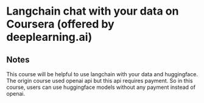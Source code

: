 # Langchain chat with your data on Coursera (offered by deeplearning.ai)


## Notes
This course will be helpful to use langchain with your data and huggingface. The origin course used openai api but this api requires payment.
So in this course, users can use huggingface models without any payment instead of openai.
